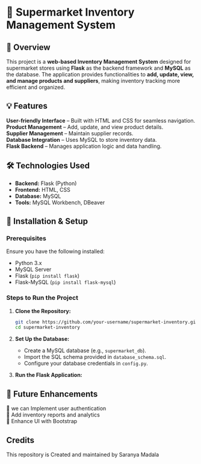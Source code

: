 

# 🛒 Supermarket Inventory Management System

## 📌 Overview  
This project is a **web-based Inventory Management System** designed for supermarket stores using **Flask** as the backend framework and **MySQL** as the database. The application provides functionalities to **add, update, view, and manage products and suppliers**, making inventory tracking more efficient and organized.

## 💡 Features  
 **User-friendly Interface** – Built with HTML and CSS for seamless navigation.  
 **Product Management** – Add, update, and view product details.  
 **Supplier Management** – Maintain supplier records.  
 **Database Integration** – Uses MySQL to store inventory data.  
 **Flask Backend** – Manages application logic and data handling.  

## 🛠️ Technologies Used  
- **Backend:** Flask (Python)  
- **Frontend:** HTML, CSS  
- **Database:** MySQL  
- **Tools:** MySQL Workbench, DBeaver  

## 🔧 Installation & Setup  

### Prerequisites  
Ensure you have the following installed:  
- Python 3.x  
- MySQL Server  
- Flask (`pip install flask`)  
- Flask-MySQL (`pip install flask-mysql`)  

### Steps to Run the Project  
1. **Clone the Repository:**  
   ```sh
   git clone https://github.com/your-username/supermarket-inventory.git
   cd supermarket-inventory
   ```

2. **Set Up the Database:**  
   - Create a MySQL database (e.g., `supermarket_db`).  
   - Import the SQL schema provided in `database_schema.sql`.  
   - Configure your database credentials in `config.py`.

3. **Run the Flask Application:**  
   


## 📌 Future Enhancements  
🔹 we can Implement user authentication  
🔹 Add inventory reports and analytics  
🔹 Enhance UI with Bootstrap 

## Credits
This repository is Created and maintained by Saranya Madala 

